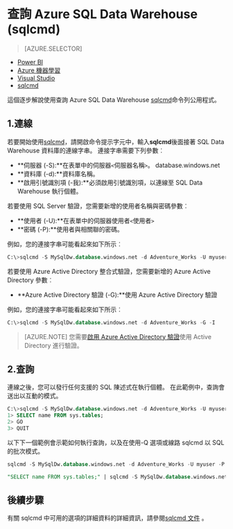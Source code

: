 <properties
   pageTitle="查詢 Azure SQL Data Warehouse (sqlcmd) |Microsoft Azure"
   description="查詢 Azure SQL Data Warehouse sqlcmd 命令列公用程式使用。"
   services="sql-data-warehouse"
   documentationCenter="NA"
   authors="sonyam"
   manager="barbkess"
   editor=""/>

<tags
   ms.service="sql-data-warehouse"
   ms.devlang="NA"
   ms.topic="get-started-article"
   ms.tgt_pltfrm="NA"
   ms.workload="data-services"
   ms.date="09/06/2016"
   ms.author="barbkess;sonyama"/>

# <a name="query-azure-sql-data-warehouse-sqlcmd"></a>查詢 Azure SQL Data Warehouse (sqlcmd)

> [AZURE.SELECTOR]
- [Power BI](sql-data-warehouse-get-started-visualize-with-power-bi.md)
- [Azure 機器學習](sql-data-warehouse-get-started-analyze-with-azure-machine-learning.md)
- [Visual Studio](sql-data-warehouse-query-visual-studio.md)
- [sqlcmd](sql-data-warehouse-get-started-connect-sqlcmd.md) 

這個逐步解說使用查詢 Azure SQL Data Warehouse [sqlcmd][]命令列公用程式。  

## <a name="1-connect"></a>1.連線

若要開始使用[sqlcmd][]，請開啟命令提示字元中，輸入**sqlcmd**後面接著 SQL Data Warehouse 資料庫的連線字串。 連接字串需要下列參數︰

+ **伺服器 (-S):**在表單中的伺服器`<`伺服器名稱`>`。 database.windows.net
+ **資料庫 (-d):**資料庫名稱。
+ **啟用引號識別項 (-我):**必須啟用引號識別項，以連線至 SQL Data Warehouse 執行個體。

若要使用 SQL Server 驗證，您需要新增的使用者名稱與密碼參數︰

+ **使用者 (-U):**在表單中的伺服器使用者`<`使用者`>`
+ **密碼 (-P):**使用者與相關聯的密碼。

例如，您的連接字串可能看起來如下所示︰

```sql
C:\>sqlcmd -S MySqlDw.database.windows.net -d Adventure_Works -U myuser -P myP@ssword -I
```

若要使用 Azure Active Directory 整合式驗證，您需要新增的 Azure Active Directory 參數︰

+ **Azure Active Directory 驗證 (-G):**使用 Azure Active Directory 驗證

例如，您的連接字串可能看起來如下所示︰

```sql
C:\>sqlcmd -S MySqlDw.database.windows.net -d Adventure_Works -G -I
```

> [AZURE.NOTE] 您需要[啟用 Azure Active Directory 驗證](sql-data-warehouse-authentication.md)使用 Active Directory 進行驗證。

## <a name="2-query"></a>2.查詢

連線之後，您可以發行任何支援的 SQL 陳述式在執行個體。  在此範例中，查詢會送出以互動的模式。

```sql
C:\>sqlcmd -S MySqlDw.database.windows.net -d Adventure_Works -U myuser -P myP@ssword -I
1> SELECT name FROM sys.tables;
2> GO
3> QUIT
```

以下下一個範例會示範如何執行查詢，以及在使用-Q 選項或線路 sqlcmd 以 SQL 的批次模式。

```sql
sqlcmd -S MySqlDw.database.windows.net -d Adventure_Works -U myuser -P myP@ssword -I -Q "SELECT name FROM sys.tables;"
```

```sql
"SELECT name FROM sys.tables;" | sqlcmd -S MySqlDw.database.windows.net -d Adventure_Works -U myuser -P myP@ssword -I > .\tables.out
```

## <a name="next-steps"></a>後續步驟

有關 sqlcmd 中可用的選項的詳細資料的詳細資訊，請參閱[sqlcmd 文件][sqlcmd] 。

<!--Image references-->

<!--Article references-->

<!--MSDN references--> 
[sqlcmd]: https://msdn.microsoft.com/library/ms162773.aspx
[Azure portal]: https://portal.azure.com

<!--Other Web references-->
